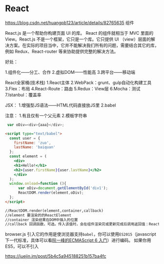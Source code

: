 # React

https://blog.csdn.net/huangpb123/article/details/82765635
组件

React.js 是一个帮助你构建页面 UI 的库。 React 的组件就相当于 MVC 里面的 View。React.js 不是一个框架，它只是一个库。它只提供 UI （view）层面的解决方案。在实际的项目当中，它并不能解决我们所有的问题，需要结合其它的库，例如 Redux、React-router 等来协助提供完整的解决方法。

好处：

1.组件化——分工、合作
2.虚拟DOM——性能高
3.跨平台——移动端



React全家桶(技术栈)
1.React主体
2.WebPack：grunt、gulp自动化构建工具
3.Flex：布局
4.React-Route：路由
5.Redux：View层
6.Mocha：测试
7.Istanbul：覆盖率



JSX：
1.增强型JS语法——HTML代码直接放JS里
2.babel

注意：
1.有且仅有一个父元素
2.模板字符串

```javascript
 var oDiv=<div>{aaa}</div>;
```

```html
<script type="text/babel">
  const user = {
    firstName: 'zuo',
    lastName: 'baiquan'
  };
  const element = (
    <div>
    <h1>Hello!</h1>
    <h2>{user.firstName}{user.lastName}</h2>
    </div>
  );
  window.onload=function (){
      var oDiv=document.getElementById('div1');
      ReactDOM.render(element,oDiv);
  };
</script>

//ReactDOM.render(element,container,callback)
//element 要渲染的的ReactElement
//container 渲染结果在DOM中插入的位置
//callback 回调函数，可选。传入该值时，会在组件渲染完或更新完成后调用返回值：React组件
```

browser.js
引入它的作用是使浏览器支持`babel`，你可以使用`ES2015`（javascript下一代标准，具体可以看[阮一峰的ECMAScript 6 入门](http://es6.ruanyifeng.com/)）进行编码。
如果你用ES5，可以不引入

https://juejin.im/post/5b4c5a945188251b157ba4fc
